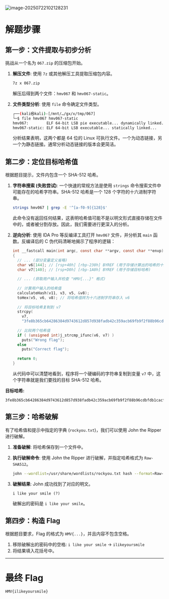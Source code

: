 ![image-20250722102128231](https://7r1UMPHK.github.io/image/20250722102128477.webp)

# **解题步骤**

## **第一步：文件提取与初步分析**

挑战从一个名为 `067.zip` 的压缩包开始。

1.  **解压文件**: 使用 `7z` 或其他解压工具提取压缩包内容。
    
    ```bash
    7z x 067.zip
    ```
    解压后得到两个文件：`hmv067` 和 `hmv067-static`。
    
2.  **文件类型分析**: 使用 `file` 命令确定文件类型。
    ```bash
    ┌──(kali㉿kali)-[/mnt/…/gx/x/tmp/067]
    └─$ file hmv067 hmv067-static
    hmv067:        ELF 64-bit LSB pie executable... dynamically linked...
    hmv067-static: ELF 64-bit LSB executable... statically linked...
    ```
    分析结果表明，这两个都是 64 位的 Linux 可执行文件。一个为动态链接，另一个为静态链接。通常分析动态链接的版本会更简洁。

## **第二步：定位目标哈希值**

根据题目提示，文件内包含一个 SHA-512 哈希。

1.  **字符串搜索 (失败尝试)**: 一个快速的常规方法是使用 `strings` 命令搜索文件中可能存在的哈希字符串。SHA-512 哈希是一个 128 个字符的十六进制字符串。
    ```bash
    strings hmv067 | grep -E '^[a-f0-9]{128}$'
    ```
    此命令没有返回任何结果，这表明哈希值可能不是以明文形式直接存储在文件中的，或者被分割存放。因此，我们需要进行更深入的分析。

2.  **逆向分析**: 使用 IDA Pro 等反编译工具打开 `hmv067` 文件，并分析其 `main` 函数。反编译后的 C 伪代码清晰地揭示了程序的逻辑：

    ```c
    int __fastcall main(int argc, const char **argv, const char **envp)
    {
      // ... (部分变量定义省略)
      char v6[144]; // [rsp+40h] [rbp-230h] BYREF (用于存储计算出的哈希的十六进制字符串)
      char v7[140]; // [rsp+D0h] [rbp-1A0h] BYREF (用于存储目标哈希)
      
      // ... (获取用户输入并检查 "HMV{...}" 格式)
      
      // 计算用户输入的哈希值
      calculateHash(v11, v3, v5, &v8); 
      toHex(v5, v6, v8); // 将哈希值转为十六进制字符串存入 v6
      
      // 将目标哈希复制到 v7
      strcpy(
        v7,
        "3fe8b365cb64286384d9743612d857d938fadb42c359acb69fb9f2f88b96cdbfdb1cacf8a5292aa004a5efcc01fbdb27d4a72a8dd9a8b34dfff41f9e72bfb734");
      
      // 比较两个哈希值
      if ( (unsigned int)j_strcmp_ifunc(v6, v7) )
        puts("Wrong flag");
      else
        puts("Correct flag");
      
      return 0;
    }
    ```
    从代码中可以清楚地看到，程序将一个硬编码的字符串复制到变量 `v7` 中，这个字符串就是我们要找的目标 SHA-512 哈希。

**目标哈希:**
```
3fe8b365cb64286384d9743612d857d938fadb42c359acb69fb9f2f88b96cdbfdb1cacf8a5292aa004a5efcc01fbdb27d4a72a8dd9a8b34dfff41f9e72bfb734
```

## **第三步：哈希破解**

有了哈希值和提示中指定的字典 (`rockyou.txt`)，我们可以使用 John the Ripper进行破解。

1.  **准备破解**: 将哈希保存到一个文件中。

2.  **执行破解命令**: 使用 John the Ripper 进行破解，并指定哈希格式为 `Raw-SHA512`。
    ```bash
    john --wordlist=/usr/share/wordlists/rockyou.txt hash --format=Raw-SHA512
    ```

3.  **破解结果**: John 成功找到了对应的明文。
    ```
    i like your smile (?)
    ```
    破解出的密码是 `i like your smile`。

## **第四步：构造 Flag**

根据题目要求，Flag 的格式为 `HMV{...}`，并且内容不包含空格。

1.  移除破解出的密码中的空格: `i like your smile` -> `ilikeyoursmile`
2.  将结果填入花括号中。

---

# **最终 Flag**

```
HMV{ilikeyoursmile}
```